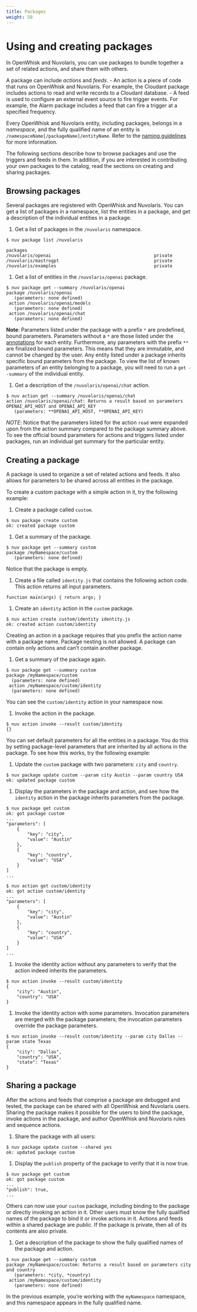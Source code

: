 ```yaml
---
title: Packages
weight: 50
---
```

# Using and creating packages

In OpenWhisk and Nuvolaris, you can use packages to bundle together a
set of related actions, and share them with others.

A package can include *actions* and *feeds*. - An action is a piece of
code that runs on OpenWhisk and Nuvolaris. For example, the Cloudant
package includes actions to read and write records to a Cloudant
database. - A feed is used to configure an external event source to fire
trigger events. For example, the Alarm package includes a feed that can
fire a trigger at a specified frequency.

Every OpenWhisk and Nuvolaris entity, including packages, belongs in a
*namespace*, and the fully qualified name of an entity is
`/namespaceName[/packageName]/entityName`. Refer to the [naming
guidelines](#reference.adoc#openwhisk-entities) for more information.

The following sections describe how to browse packages and use the
triggers and feeds in them. In addition, if you are interested in
contributing your own packages to the catalog, read the sections on
creating and sharing packages.

## Browsing packages

Several packages are registered with OpenWhisk and Nuvolaris. You can
get a list of packages in a namespace, list the entities in a package,
and get a description of the individual entities in a package.

1. Get a list of packages in the `/nuvolaris` namespace.

<!-- -->

    $ nuv package list /nuvolaris

    packages
    /nuvolaris/openai                                       private
    /nuvolaris/mastrogpt                                    private
    /nuvolaris/examples                                     private

1. Get a list of entities in the `/nuvolaris/openai` package.

<!-- -->

    $ nuv package get --summary /nuvolaris/openai
    package /nuvolaris/openai
       (parameters: none defined)
     action /nuvolaris/openai/models
       (parameters: none defined)
     action /nuvolaris/openai/chat
       (parameters: none defined)

**Note**: Parameters listed under the package with a prefix `*` are
predefined, bound parameters. Parameters without a `*` are those listed
under the [annotations](#annotations.adoc) for each entity. Furthermore,
any parameters with the prefix `**` are finalized bound parameters. This
means that they are immutable, and cannot be changed by the user. Any
entity listed under a package inherits specific bound parameters from
the package. To view the list of known parameters of an entity belonging
to a package, you will need to run a `get --summary` of the individual
entity.

1. Get a description of the `/nuvolaris/openai/chat` action.

<!-- -->

    $ nuv action get --summary /nuvolaris/openai/chat
    action /nuvolaris/openai/chat: Returns a result based on parameters OPENAI_API_HOST and OPENAI_API_KEY
       (parameters: **OPENAI_API_HOST, **OPENAI_API_KEY)

*NOTE*: Notice that the parameters listed for the action `read` were
expanded upon from the action summary compared to the package summary
above. To see the official bound parameters for actions and triggers
listed under packages, run an individual get summary for the particular
entity.

## Creating a package

A package is used to organize a set of related actions and feeds. It
also allows for parameters to be shared across all entities in the
package.

To create a custom package with a simple action in it, try the following
example:

1. Create a package called `custom`.

<!-- -->

    $ nuv package create custom
    ok: created package custom

1. Get a summary of the package.

<!-- -->

    $ nuv package get --summary custom
    package /myNamespace/custom
       (parameters: none defined)

Notice that the package is empty.

1. Create a file called `identity.js` that contains the following
    action code. This action returns all input parameters.

<!-- -->

    function main(args) { return args; }

1. Create an `identity` action in the `custom` package.

<!-- -->

    $ nuv action create custom/identity identity.js
    ok: created action custom/identity

Creating an action in a package requires that you prefix the action name
with a package name. Package nesting is not allowed. A package can
contain only actions and can’t contain another package.

1. Get a summary of the package again.

<!-- -->

    $ nuv package get --summary custom
    package /myNamespace/custom
      (parameters: none defined)
     action /myNamespace/custom/identity
      (parameters: none defined)

You can see the `custom/identity` action in your namespace now.

1. Invoke the action in the package.

<!-- -->

    $ nuv action invoke --result custom/identity
    {}

You can set default parameters for all the entities in a package. You do
this by setting package-level parameters that are inherited by all
actions in the package. To see how this works, try the following
example:

1. Update the `custom` package with two parameters: `city` and
    `country`.

<!-- -->

    $ nuv package update custom --param city Austin --param country USA
    ok: updated package custom

1. Display the parameters in the package and action, and see how the
    `identity` action in the package inherits parameters from the
    package.

<!-- -->

    $ nuv package get custom
    ok: got package custom
    ...
    "parameters": [
        {
            "key": "city",
            "value": "Austin"
        },
        {
            "key": "country",
            "value": "USA"
        }
    ]
    ...

    $ nuv action get custom/identity
    ok: got action custom/identity
    ...
    "parameters": [
        {
            "key": "city",
            "value": "Austin"
        },
        {
            "key": "country",
            "value": "USA"
        }
    ]
    ...

1. Invoke the identity action without any parameters to verify that the
    action indeed inherits the parameters.

<!-- -->

    $ nuv action invoke --result custom/identity
    {
        "city": "Austin",
        "country": "USA"
    }

1. Invoke the identity action with some parameters. Invocation
    parameters are merged with the package parameters; the invocation
    parameters override the package parameters.

<!-- -->

    $ nuv action invoke --result custom/identity --param city Dallas --param state Texas
    {
        "city": "Dallas",
        "country": "USA",
        "state": "Texas"
    }

## Sharing a package

After the actions and feeds that comprise a package are debugged and
tested, the package can be shared with all OpenWhisk and Nuvolaris
users. Sharing the package makes it possible for the users to bind the
package, invoke actions in the package, and author OpenWhisk and
Nuvolaris rules and sequence actions.

1. Share the package with all users:

<!-- -->

    $ nuv package update custom --shared yes
    ok: updated package custom

1. Display the `publish` property of the package to verify that it is
    now true.

<!-- -->

    $ nuv package get custom
    ok: got package custom
    ...
    "publish": true,
    ...

Others can now use your `custom` package, including binding to the
package or directly invoking an action in it. Other users must know the
fully qualified names of the package to bind it or invoke actions in it.
Actions and feeds within a shared package are *public*. If the package
is private, then all of its contents are also private.

1. Get a description of the package to show the fully qualified names
    of the package and action.

<!-- -->

    $ nuv package get --summary custom
    package /myNamespace/custom: Returns a result based on parameters city and country
       (parameters: *city, *country)
     action /myNamespace/custom/identity
       (parameters: none defined)

In the previous example, you’re working with the `myNamespace`
namespace, and this namespace appears in the fully qualified name.
